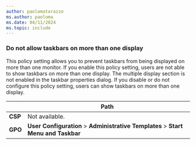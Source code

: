 ```yaml
---
author: paolomatarazzo
ms.author: paoloma
ms.date: 04/11/2024
ms.topic: include
---
```


### Do not allow taskbars on more than one display

This policy setting allows you to prevent taskbars from being displayed on more than one monitor. If you enable this policy setting, users are not able to show taskbars on more than one display. The multiple display section is not enabled in the taskbar properties dialog. If you disable or do not configure this policy setting, users can show taskbars on more than one display.

|  | Path |
|--|--|
| **CSP** | Not available. |
| **GPO** | **User Configuration** > **Administrative Templates** > **Start Menu and Taskbar** |

